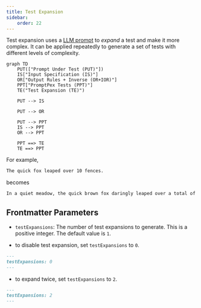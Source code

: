 ```yaml
---
title: Test Expansion
sidebar:
    order: 22
---
```


Test expansion uses a [LLM prompt](https://github.com/microsoft/promptpex/blob/dev/src/prompts/expand_test.prompty) to _expand_ a test and make it more complex. It can be applied repeatedly to generate a set of tests with different levels of complexity.

```mermaid
graph TD
    PUT(["Prompt Under Test (PUT)"])
    IS["Input Specification (IS)"]
    OR["Output Rules + Inverse (OR+IOR)"]
    PPT["PromptPex Tests (PPT)"]
    TE("Test Expansion (TE)")

    PUT --> IS

    PUT --> OR

    PUT --> PPT
    IS --> PPT
    OR --> PPT

    PPT ==> TE
    TE ==> PPT
```

For example,

```txt
The quick fox leaped over 10 fences.
```

becomes

```txt
In a quiet meadow, the quick brown fox daringly leaped over a total of ten tall, wooden fences, amazing the onlooking wildlife with its agility and grace.
```

## Frontmatter Parameters

- `testExpansions`: The number of test expansions to generate. This is a positive integer. The default value is `1`.

- to disable test expansion, set `testExpansions` to `0`.

```md wrap
---
testExpansions: 0
---
```

- to expand twice, set `testExpansions` to `2`.

```md wrap
---
testExpansions: 2
---
```

